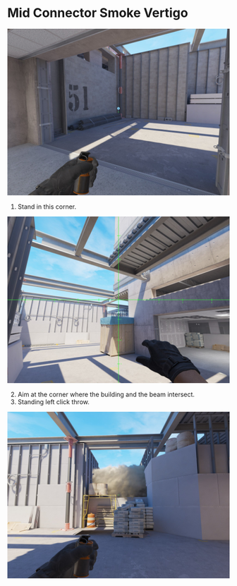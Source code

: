 # Mid Connector Smoke Vertigo

![Spot](./pos.jpg)

1. Stand in this corner.

![Aim](./aim.jpg)

2. Aim at the corner where the building and the beam intersect.
3. Standing left click throw.

![Result](./res.jpg)